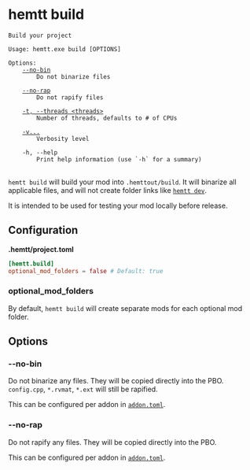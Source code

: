 # hemtt build

<pre><code>Build your project

Usage: hemtt.exe build [OPTIONS]

Options:
    <a href="#--no-bin">--no-bin</a>
        Do not binarize files

    <a href="#--no-rapify">--no-rap</a>
        Do not rapify files

    <a href="commands.md#-t---threads">-t, --threads &lt;threads&gt;</a>
        Number of threads, defaults to # of CPUs

    <a href="commands.md#-v">-v...</a>
        Verbosity level

    -h, --help
        Print help information (use `-h` for a summary)
</code>
</pre>

`hemtt build` will build your mod into `.hemttout/build`. It will binarize all applicable files, and will not create folder links like [`hemtt dev`](dev.md).

It is intended to be used for testing your mod locally before release.

## Configuration

**.hemtt/project.toml**

```toml
[hemtt.build]
optional_mod_folders = false # Default: true
```

### optional_mod_folders

By default, `hemtt build` will create separate mods for each optional mod folder.

## Options

### --no-bin

Do not binarize any files. They will be copied directly into the PBO. `config.cpp`, `*.rvmat`, `*.ext` will still be rapified.

This can be configured per addon in [`addon.toml`](../configuration/addon.md#binarize).

### --no-rap

Do not rapify any files. They will be copied directly into the PBO.

This can be configured per addon in [`addon.toml`](../configuration/addon.md#rapify).
